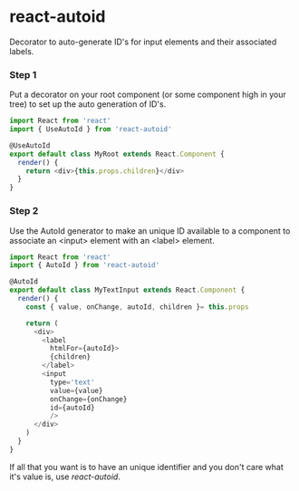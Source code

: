# react-autoid

Decorator to auto-generate ID's for input elements and their associated labels.

### Step 1
Put a decorator on your root component (or some component high in your tree) to set up the auto generation of ID's.

````javascript
import React from 'react'
import { UseAutoId } from 'react-autoid'

@UseAutoId
export default class MyRoot extends React.Component {
  render() {
    return <div>{this.props.children}</div>
  }
}
````

### Step 2
Use the AutoId generator to make an unique ID available to a component to associate an &lt;input> element with an &lt;label> element.

````javascript
import React from 'react'
import { AutoId } from 'react-autoid'

@AutoId
export default class MyTextInput extends React.Component {
  render() {
    const { value, onChange, autoId, children }= this.props

    return (
      <div>
        <label
          htmlFor={autoId}>
          {children}
        </label>
        <input
          type='text'
          value={value}
          onChange={onChange}
          id={autoId}
          />
      </div>  
    )
  }
}
````

If all that you want is to have an unique identifier and you don't care what it's value is, use *react-autoid*.
